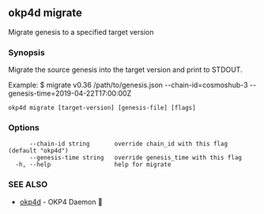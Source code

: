 ## okp4d migrate

Migrate genesis to a specified target version

### Synopsis

Migrate the source genesis into the target version and print to STDOUT.

Example:
$ <appd> migrate v0.36 /path/to/genesis.json --chain-id=cosmoshub-3 --genesis-time=2019-04-22T17:00:00Z


```
okp4d migrate [target-version] [genesis-file] [flags]
```

### Options

```
      --chain-id string       override chain_id with this flag (default "okp4d")
      --genesis-time string   override genesis_time with this flag
  -h, --help                  help for migrate
```

### SEE ALSO

* [okp4d](okp4d.md)	 - OKP4 Daemon 👹


